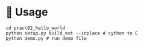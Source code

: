# 🚀 **Usage**
```shell
cd prac\02_hello_world
python setup.py build_ext --inplace # cython to C
python demo.py # run demo file
```
